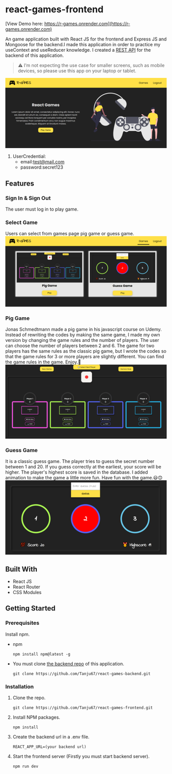 # react-games-frontend

[View Demo here: https://r-games.onrender.com](https://r-games.onrender.com)

An game application built with React JS for the frontend and Express JS and Mongoose for the backend.I made this application in order to practice my useContext and useReducer knowledge. I created a [REST API](https://github.com/Tanju67/react-games-backend.git) for the backend of this application.

> ⚠️ I’m not expecting the use case for smaller screens, such as mobile devices, so please use this app on your laptop or tablet.

<img src='./src/assets/scrnli_5_13_2024_3-20-13%20PM.png'/>

1. UserCredential:
   - email:test@mail.com
   - password:secret123

## Features

### Sign In & Sign Out

The user must log in to play game.

### Select Game

Users can select from games page pig game or guess game.
<img src='./src/assets/scrnli_5_13_2024_3-21-20%20PM.png'/>

### Pig Game

Jonas Schmedtmann made a pig game in his javascript course on Udemy. Instead of rewriting the codes by making the same game, I made my own version by changing the game rules and the number of players. The user can choose the number of players between 2 and 6. The game for two players has the same rules as the classic pig game, but I wrote the codes so that the game rules for 3 or more players are slightly different. You can find the game rules in the game. Enjoy.🎉
<img src='./src/assets/scrnli_2_2_2024_5-43-36%20PM.png'/>

### Guess Game

It is a classic guess game. The player tries to guess the secret number between 1 and 20. If you guess correctly at the earliest, your score will be higher. The player's highest score is saved in the database. I added animation to make the game a little more fun. Have fun with the game.😃😊
<img src='./src/assets/scrnli_2_5_2024_12-46-25%20AM.png'/>

## Built With

- React JS
- React Router
- CSS Modules

## Getting Started

### Prerequisites

Install npm.

- npm
  ```
  npm install npm@latest -g
  ```
- You must clone [the backend repo](https://github.com/Tanju67/react-games-backend.git) of this application.
  ```
  git clone https://github.com/Tanju67/react-games-backend.git
  ```

### Installation

1. Clone the repo.
   ```
   git clone https://github.com/Tanju67/react-games-frontend.git
   ```
2. Install NPM packages.
   ```
   npm install
   ```
3. Create the backend url in a .env file.
   ```
   REACT_APP_URL=(your backend url)
   ```
4. Start the frontend server (Firstly you must start backend server).
   ```
   npm run dev
   ```
